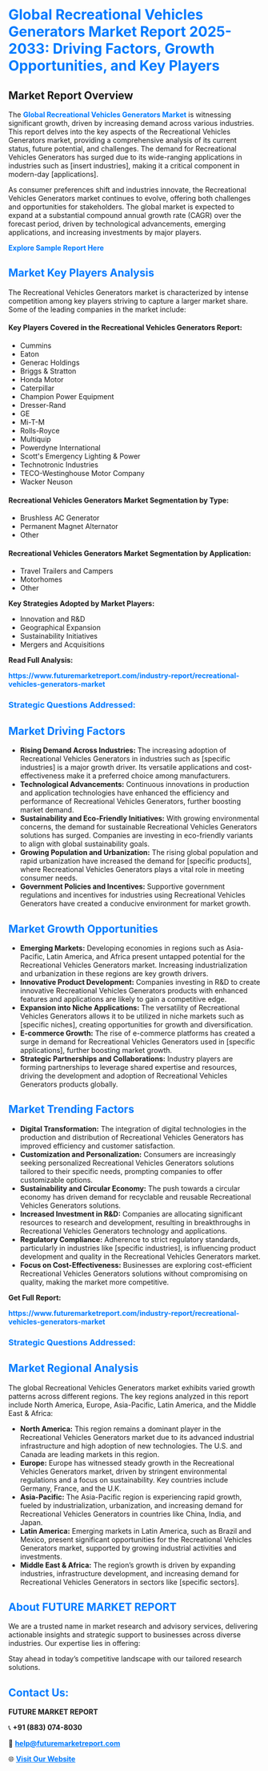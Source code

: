 <h1 style="color: #007BFF;">Global Recreational Vehicles Generators Market Report 2025-2033: Driving Factors, Growth Opportunities, and Key Players</h1>

<section id="overview">
<h2>Market Report Overview</h2>
<p>The <a href="https://www.futuremarketreport.com/industry-report/recreational-vehicles-generators-market" style="color: #007BFF; text-decoration: none;"><strong>Global Recreational Vehicles Generators Market</strong></a> is witnessing significant growth, driven by increasing demand across various industries. This report delves into the key aspects of the Recreational Vehicles Generators market, providing a comprehensive analysis of its current status, future potential, and challenges. The demand for Recreational Vehicles Generators has surged due to its wide-ranging applications in industries such as [insert industries], making it a critical component in modern-day [applications].</p>
<p>As consumer preferences shift and industries innovate, the Recreational Vehicles Generators market continues to evolve, offering both challenges and opportunities for stakeholders. The global market is expected to expand at a substantial compound annual growth rate (CAGR) over the forecast period, driven by technological advancements, emerging applications, and increasing investments by major players.</p>
</section>

<section id="overview">
<p><a href="https://www.futuremarketreport.com/request-sample/reportId=86506" style="color: #007BFF; text-decoration: none;"><strong>Explore Sample Report Here</strong></a></p>
</section>

<section id="key-players">
<h2 style="color: #007BFF;">Market Key Players Analysis</h2>
<p>The Recreational Vehicles Generators market is characterized by intense competition among key players striving to capture a larger market share. Some of the leading companies in the market include:</p>
<h4>Key Players Covered in the Recreational Vehicles Generators Report:</h4>
<ul><li>Cummins</li><li>Eaton</li><li>Generac Holdings</li><li>Briggs &amp; Stratton</li><li>Honda Motor</li><li>Caterpillar</li><li>Champion Power Equipment</li><li>Dresser-Rand</li><li>GE</li><li>Mi-T-M</li><li>Rolls-Royce</li><li>Multiquip</li><li>Powerdyne International</li><li>Scott&#039;s Emergency Lighting &amp; Power</li><li>Technotronic Industries</li><li>TECO-Westinghouse Motor Company</li><li>Wacker Neuson</li></ul>
<h4>Recreational Vehicles Generators Market Segmentation by Type:</h4>
<ul><li>Brushless AC Generator</li><li>Permanent Magnet Alternator</li><li>Other</li></ul>

<h4>Recreational Vehicles Generators Market Segmentation by Application:</h4>
<ul><li>Travel Trailers and Campers</li><li>Motorhomes</li><li>Other</li></ul>
<p><strong>Key Strategies Adopted by Market Players:</strong></p>
<ul>
<li>Innovation and R&D</li>
<li>Geographical Expansion</li>
<li>Sustainability Initiatives</li>
<li>Mergers and Acquisitions</li>
</ul>
</section>

<section>
<p><strong>Read Full Analysis: </strong></p><a href="https://www.futuremarketreport.com/industry-report/recreational-vehicles-generators-market" style="color: #007BFF; text-decoration: none;"><strong>https://www.futuremarketreport.com/industry-report/recreational-vehicles-generators-market</strong></a>
<h3 style="color: #007BFF;">Strategic Questions Addressed:</h3>
</section>

<section id="driving-factors">
<h2 style="color: #007BFF;">Market Driving Factors</h2>
<ul>
<li><strong>Rising Demand Across Industries:</strong> The increasing adoption of Recreational Vehicles Generators in industries such as [specific industries] is a major growth driver. Its versatile applications and cost-effectiveness make it a preferred choice among manufacturers.</li>
<li><strong>Technological Advancements:</strong> Continuous innovations in production and application technologies have enhanced the efficiency and performance of Recreational Vehicles Generators, further boosting market demand.</li>
<li><strong>Sustainability and Eco-Friendly Initiatives:</strong> With growing environmental concerns, the demand for sustainable Recreational Vehicles Generators solutions has surged. Companies are investing in eco-friendly variants to align with global sustainability goals.</li>
<li><strong>Growing Population and Urbanization:</strong> The rising global population and rapid urbanization have increased the demand for [specific products], where Recreational Vehicles Generators plays a vital role in meeting consumer needs.</li>
<li><strong>Government Policies and Incentives:</strong> Supportive government regulations and incentives for industries using Recreational Vehicles Generators have created a conducive environment for market growth.</li>
</ul>
</section>

<section id="growth-opportunities">
<h2 style="color: #007BFF;">Market Growth Opportunities</h2>
<ul>
<li><strong>Emerging Markets:</strong> Developing economies in regions such as Asia-Pacific, Latin America, and Africa present untapped potential for the Recreational Vehicles Generators market. Increasing industrialization and urbanization in these regions are key growth drivers.</li>
<li><strong>Innovative Product Development:</strong> Companies investing in R&D to create innovative Recreational Vehicles Generators products with enhanced features and applications are likely to gain a competitive edge.</li>
<li><strong>Expansion into Niche Applications:</strong> The versatility of Recreational Vehicles Generators allows it to be utilized in niche markets such as [specific niches], creating opportunities for growth and diversification.</li>
<li><strong>E-commerce Growth:</strong> The rise of e-commerce platforms has created a surge in demand for Recreational Vehicles Generators used in [specific applications], further boosting market growth.</li>
<li><strong>Strategic Partnerships and Collaborations:</strong> Industry players are forming partnerships to leverage shared expertise and resources, driving the development and adoption of Recreational Vehicles Generators products globally.</li>
</ul>
</section>

<section id="trending-factors">
<h2 style="color: #007BFF;">Market Trending Factors</h2>
<ul>
<li><strong>Digital Transformation:</strong> The integration of digital technologies in the production and distribution of Recreational Vehicles Generators has improved efficiency and customer satisfaction.</li>
<li><strong>Customization and Personalization:</strong> Consumers are increasingly seeking personalized Recreational Vehicles Generators solutions tailored to their specific needs, prompting companies to offer customizable options.</li>
<li><strong>Sustainability and Circular Economy:</strong> The push towards a circular economy has driven demand for recyclable and reusable Recreational Vehicles Generators solutions.</li>
<li><strong>Increased Investment in R&D:</strong> Companies are allocating significant resources to research and development, resulting in breakthroughs in Recreational Vehicles Generators technology and applications.</li>
<li><strong>Regulatory Compliance:</strong> Adherence to strict regulatory standards, particularly in industries like [specific industries], is influencing product development and quality in the Recreational Vehicles Generators market.</li>
<li><strong>Focus on Cost-Effectiveness:</strong> Businesses are exploring cost-efficient Recreational Vehicles Generators solutions without compromising on quality, making the market more competitive.</li>
</ul>
</section>

<section>
<p><strong>Get Full Report: </strong></p><a href="https://www.futuremarketreport.com/industry-report/recreational-vehicles-generators-market" style="color: #007BFF; text-decoration: none;"><strong>https://www.futuremarketreport.com/industry-report/recreational-vehicles-generators-market</strong></a>
<h3 style="color: #007BFF;">Strategic Questions Addressed:</h3>
</section>


<section id="regional-analysis">
<h2 style="color: #007BFF;">Market Regional Analysis</h2>
<p>The global Recreational Vehicles Generators market exhibits varied growth patterns across different regions. The key regions analyzed in this report include North America, Europe, Asia-Pacific, Latin America, and the Middle East & Africa:</p>
<ul>
<li><strong>North America:</strong> This region remains a dominant player in the Recreational Vehicles Generators market due to its advanced industrial infrastructure and high adoption of new technologies. The U.S. and Canada are leading markets in this region.</li>
<li><strong>Europe:</strong> Europe has witnessed steady growth in the Recreational Vehicles Generators market, driven by stringent environmental regulations and a focus on sustainability. Key countries include Germany, France, and the U.K.</li>
<li><strong>Asia-Pacific:</strong> The Asia-Pacific region is experiencing rapid growth, fueled by industrialization, urbanization, and increasing demand for Recreational Vehicles Generators in countries like China, India, and Japan.</li>
<li><strong>Latin America:</strong> Emerging markets in Latin America, such as Brazil and Mexico, present significant opportunities for the Recreational Vehicles Generators market, supported by growing industrial activities and investments.</li>
<li><strong>Middle East & Africa:</strong> The region’s growth is driven by expanding industries, infrastructure development, and increasing demand for Recreational Vehicles Generators in sectors like [specific sectors].</li>
</ul>
</section>

<footer>
<h2 style="color: #007BFF;">About FUTURE MARKET REPORT</h2>
<p>We are a trusted name in market research and advisory services, delivering actionable insights and strategic support to businesses across diverse industries. Our expertise lies in offering:</p>

<p>Stay ahead in today’s competitive landscape with our tailored research solutions.</p>

<h2 style="color: #007BFF;">Contact Us:</h2>
<p><strong>FUTURE MARKET REPORT</strong></p>
<p>📞 <strong>+91 (883) 074-8030</strong></p>
<p>📧 <strong><a href="mailto:help@futuremarketreport.com" style="color: #007BFF;">help@futuremarketreport.com</a></strong></p>
<p>🌐 <strong><a href="https://www.futuremarketreport.com/" style="color: #007BFF;">Visit Our Website</a></strong></p>
</footer>